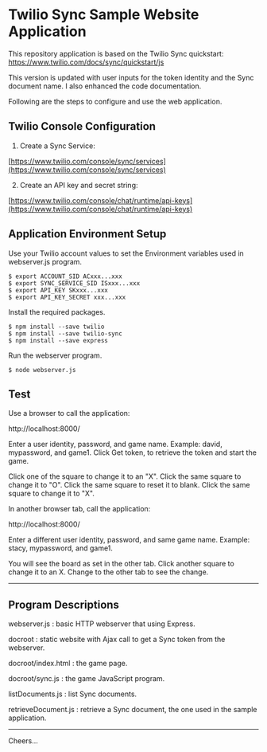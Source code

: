 # Twilio Sync Sample Website Application

This repository application is based on the Twilio Sync quickstart:
https://www.twilio.com/docs/sync/quickstart/js

This version is updated with user inputs for the token identity and the Sync document name.
I also enhanced the code documentation.

Following are the steps to configure and use the web application.

## Twilio Console Configuration

1. Create a Sync Service:

[https://www.twilio.com/console/sync/services](https://www.twilio.com/console/sync/services)

2. Create an API key and secret string:

[https://www.twilio.com/console/chat/runtime/api-keys](https://www.twilio.com/console/chat/runtime/api-keys)


## Application Environment Setup

Use your Twilio account values to set the Environment variables used in webserver.js program.
````
$ export ACCOUNT_SID ACxxx...xxx
$ export SYNC_SERVICE_SID ISxxx...xxx
$ export API_KEY SKxxx...xxx
$ export API_KEY_SECRET xxx...xxx
````
Install the required packages.
````
$ npm install --save twilio
$ npm install --save twilio-sync
$ npm install --save express
````
Run the webserver program.
````
$ node webserver.js
````

## Test

Use a browser to call the application:

http://localhost:8000/

Enter a user identity, password, and game name.
Example: david, mypassword, and game1.
Click Get token, to retrieve the token and start the game.

Click one of the square to change it to an "X".
Click the same square to change it to "O".
Click the same square to reset it to blank.
Click the same square to change it to "X".

In another browser tab, call the application:

http://localhost:8000/

Enter a different user identity, password, and same game name.
Example: stacy, mypassword, and game1.

You will see the board as set in the other tab.
Click another square to change it to an X.
Change to the other tab to see the change.

--------------------------------------------------------------------------------
## Program Descriptions

webserver.js : basic HTTP webserver that using Express.

docroot : static website with Ajax call to get a Sync token from the webserver.

docroot/index.html : the game page.

docroot/sync.js : the game JavaScript program.

listDocuments.js : list Sync documents.

retrieveDocument.js : retrieve a Sync document, the one used in the sample application.

--------------------------------------------------------------------------------

Cheers...
